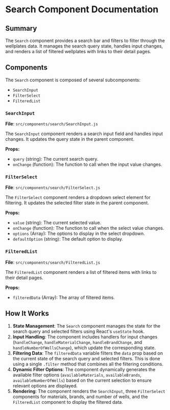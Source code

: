 
# Search Component Documentation

## Summary

The `Search` component provides a search bar and filters to filter through the wellplates data. It manages the search query state, handles input changes, and renders a list of filtered wellplates with links to their detail pages.

## Components

The `Search` component is composed of several subcomponents:

- `SearchInput`
- `FilterSelect`
- `FilteredList`

### `SearchInput`

**File**: `src/components/search/SearchInput.js`

The `SearchInput` component renders a search input field and handles input changes. It updates the query state in the parent component.

**Props:**
- `query` (string): The current search query.
- `onChange` (function): The function to call when the input value changes.

### `FilterSelect`

**File**: `src/components/search/FilterSelect.js`

The `FilterSelect` component renders a dropdown select element for filtering. It updates the selected filter state in the parent component.

**Props:**
- `value` (string): The current selected value.
- `onChange` (function): The function to call when the select value changes.
- `options` (Array): The options to display in the select dropdown.
- `defaultOption` (string): The default option to display.

### `FilteredList`

**File**: `src/components/search/FilteredList.js`

The `FilteredList` component renders a list of filtered items with links to their detail pages.

**Props:**
- `filteredData` (Array): The array of filtered items.

## How It Works

1. **State Management**: The `Search` component manages the state for the search query and selected filters using React's `useState` hook.
2. **Input Handling**: The component includes handlers for input changes (`handleChange`, `handleMaterialChange`, `handleBrandChange`, and `handleNumberOfWellsChange`), which update the corresponding state.
3. **Filtering Data**: The `filteredData` variable filters the `data` prop based on the current state of the search query and selected filters. This is done using a single `.filter` method that combines all the filtering conditions.
4. **Dynamic Filter Options**: The component dynamically generates the available filter options (`availableMaterials`, `availableBrands`, `availableNumberOfWells`) based on the current selection to ensure relevant options are displayed.
5. **Rendering**: The component renders the `SearchInput`, three `FilterSelect` components for materials, brands, and number of wells, and the `FilteredList` component to display the filtered data.

